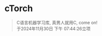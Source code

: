 <!--
 * @Author: xixi_
 * @Date: 2025-08-13 02:15:22
 * @LastEditors: xixi_
 * @LastEditTime: 2025-08-20 17:10:01
 * @FilePath: /cTorch/README.md
 * Copyright (c) 2020-2025 by xixi_ , All Rights Reserved.
-->

# cTorch
> C语言机器学习库, 真男人就用C, come on! <br/>
> 于2024年11月30日 下午 07∶44∶26立项